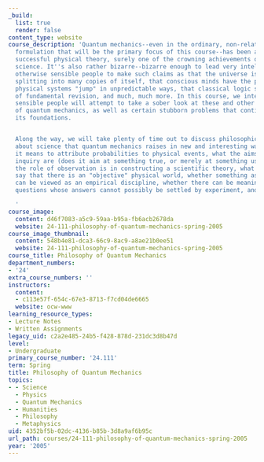 ```yaml
---
_build:
  list: true
  render: false
content_type: website
course_description: 'Quantum mechanics--even in the ordinary, non-relativistic, "particle"
  formulation that will be the primary focus of this course--has been a staggeringly
  successful physical theory, surely one of the crowning achievements of 20th century
  science. It''s also rather bizarre--bizarre enough to lead very intelligent and
  otherwise sensible people to make such claims as that the universe is perpetually
  splitting into many copies of itself, that conscious minds have the power to make
  physical systems "jump" in unpredictable ways, that classical logic stands in need
  of fundamental revision, and much, much more. In this course, we intelligent and
  sensible people will attempt to take a sober look at these and other alleged implications
  of quantum mechanics, as well as certain stubborn problems that continue to trouble
  its foundations.


  Along the way, we will take plenty of time out to discuss philosophical questions
  about science that quantum mechanics raises in new and interesting ways: e.g., what
  it means to attribute probabilities to physical events, what the aims of scientific
  inquiry are (does it aim at something true, or merely at something useful?), what
  the role of observation is in constructing a scientific theory, what it means to
  say that there is an "objective" physical world, whether something as basic as logic
  can be viewed as an empirical discipline, whether there can be meaningful scientific
  questions whose answers cannot possibly be settled by experiment, and more.

  '
course_image:
  content: d46f7083-a5c9-59aa-b95a-fb6acb2678da
  website: 24-111-philosophy-of-quantum-mechanics-spring-2005
course_image_thumbnail:
  content: 548b4e81-dca3-66c9-8ac9-a8ae21b0ee51
  website: 24-111-philosophy-of-quantum-mechanics-spring-2005
course_title: Philosophy of Quantum Mechanics
department_numbers:
- '24'
extra_course_numbers: ''
instructors:
  content:
  - c113e57f-654c-67e3-8713-f7cd04de6665
  website: ocw-www
learning_resource_types:
- Lecture Notes
- Written Assignments
legacy_uid: c2a2e485-24b5-f428-878d-231dc3d8b47d
level:
- Undergraduate
primary_course_number: '24.111'
term: Spring
title: Philosophy of Quantum Mechanics
topics:
- - Science
  - Physics
  - Quantum Mechanics
- - Humanities
  - Philosophy
  - Metaphysics
uid: 4352bf5b-02dc-4136-b85b-3d8a9af6b95c
url_path: courses/24-111-philosophy-of-quantum-mechanics-spring-2005
year: '2005'
---
```

